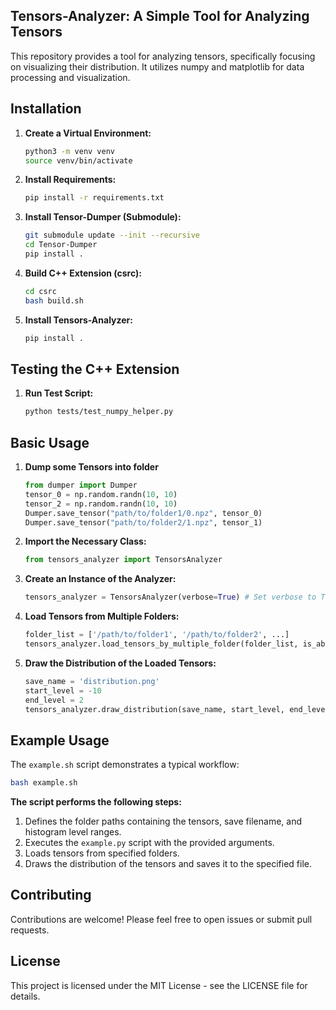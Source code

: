 ## Tensors-Analyzer: A Simple Tool for Analyzing Tensors

This repository provides a tool for analyzing tensors, specifically focusing on visualizing their distribution. It utilizes numpy and matplotlib for data processing and visualization.

## Installation

1. **Create a Virtual Environment:**
    ```bash
    python3 -m venv venv
    source venv/bin/activate
    ```

2. **Install Requirements:**
    ```bash
    pip install -r requirements.txt
    ```

3. **Install Tensor-Dumper (Submodule):**
    ```bash
    git submodule update --init --recursive
    cd Tensor-Dumper
    pip install .
    ```

4. **Build C++ Extension (csrc):**
    ```bash
    cd csrc
    bash build.sh
    ```

5. **Install Tensors-Analyzer:**
    ```bash
    pip install .
    ```

## Testing the C++ Extension

1. **Run Test Script:**
    ```bash
    python tests/test_numpy_helper.py
    ```

## Basic Usage

1. **Dump some Tensors into folder**
    ```python
    from dumper import Dumper 
    tensor_0 = np.random.randn(10, 10)
    tensor_2 = np.random.randn(10, 10)
    Dumper.save_tensor("path/to/folder1/0.npz", tensor_0)
    Dumper.save_tensor("path/to/folder2/1.npz", tensor_1)
    ```

1. **Import the Necessary Class:**
    ```python
    from tensors_analyzer import TensorsAnalyzer
    ```

2. **Create an Instance of the Analyzer:**
    ```python
    tensors_analyzer = TensorsAnalyzer(verbose=True) # Set verbose to True for debugging messages
    ```

3. **Load Tensors from Multiple Folders:**
    ```python
    folder_list = ['/path/to/folder1', '/path/to/folder2', ...]
    tensors_analyzer.load_tensors_by_multiple_folder(folder_list, is_abs=True) # Set is_abs to False if the folder paths are relative
    ```

4. **Draw the Distribution of the Loaded Tensors:**
    ```python
    save_name = 'distribution.png'
    start_level = -10
    end_level = 2
    tensors_analyzer.draw_distribution(save_name, start_level, end_level)
    ```

## Example Usage

The `example.sh` script demonstrates a typical workflow:

```bash
bash example.sh
```

**The script performs the following steps:**

1. Defines the folder paths containing the tensors, save filename, and histogram level ranges.
2. Executes the `example.py` script with the provided arguments.
3. Loads tensors from specified folders.
4. Draws the distribution of the tensors and saves it to the specified file.

## Contributing

Contributions are welcome! Please feel free to open issues or submit pull requests.

## License

This project is licensed under the MIT License - see the LICENSE file for details.
